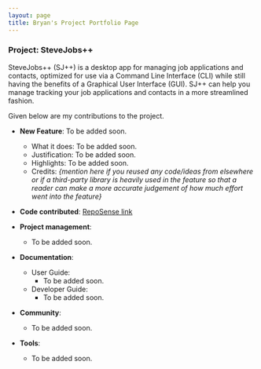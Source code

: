 ```yaml
---
layout: page
title: Bryan's Project Portfolio Page
---
```


### Project: SteveJobs++

SteveJobs++ (SJ++) is a desktop app for managing job applications and contacts, 
optimized for use via a Command Line Interface (CLI) while still having the benefits of a Graphical User Interface (GUI). 
SJ++ can help you manage tracking your job applications and contacts in a more streamlined fashion.

Given below are my contributions to the project.

* **New Feature**: To be added soon.
    * What it does: To be added soon.
    * Justification: To be added soon.
    * Highlights: To be added soon.
    * Credits: *{mention here if you reused any code/ideas from elsewhere or if a third-party library is heavily used in the feature so that a reader can make a more accurate judgement of how much effort went into the feature}*

* **Code contributed**: [RepoSense link]()

* **Project management**: 
  * To be added soon.

* **Documentation**: 
  * User Guide:
    * To be added soon.
  * Developer Guide:
    * To be added soon.

* **Community**: 
  * To be added soon.

* **Tools**: 
  * To be added soon.
